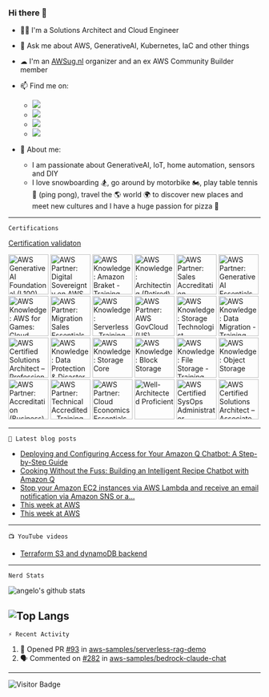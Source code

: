 ### Hi there 👋


- 👨‍💻 I'm a Solutions Architect and Cloud Engineer
- 💬 Ask me about AWS, GenerativeAI, Kubernetes, IaC and other things
- ☁ I'm an [AWSug.nl](https://awsug.nl/about/) organizer and an ex AWS Community Builder member 
- 📫 Find me on:
  - [<img src="https://img.shields.io/badge/LinkedIn-0077B5?style=for-the-badge&logo=linkedin&logoColor=white" />](https://www.linkedin.com/in/angelo-malatacca83/)
  - [<img src="https://img.shields.io/badge/Twitter-1DA1F2?style=for-the-badge&logo=twitter&logoColor=white" />](https://twitter.com/angelomalatacca)
  - [<img src="https://img.shields.io/badge/Medium-12100E?style=for-the-badge&logo=medium&logoColor=white" />](https://angelo-malatacca83.medium.com/)
  - [<img src="https://img.shields.io/badge/YouTube-FF0000?style=for-the-badge&logo=youtube&logoColor=white" />](https://www.youtube.com/channel/UCLJYNEST8v6CDYPzXTBQSpQ)

- 🙋 About me: 
  - I am passionate about GenerativeAI, IoT, home automation, sensors and DIY
  - I love snowboarding 🏂, go around by motorbike 🏍, play table tennis 🏓 (ping pong), travel the 🌎 world 🌍 to discover new places and meet new cultures and I have a huge passion for pizza 🍕


---
`Certifications`

[Certification validaton](https://www.credly.com/users/angelo-malatacca)

<!--START_SECTION:badges-->
<a href="https://www.credly.com/badges/353de283-9853-4dca-93c0-5b7a9484e410" title="AWS Generative AI Foundational (L100)"><img src="https://images.credly.com/size/80x80/images/8b33b26f-c8ef-47c5-9aa8-44930e6af44a/blob" alt="AWS Generative AI Foundational (L100)" width="80" height="80"></a>
<a href="https://www.credly.com/badges/5215f48f-f89e-456a-afeb-8ffd111a57c3" title="AWS Partner: Digital Sovereignty on AWS (Technical) - Training Badge"><img src="https://images.credly.com/size/80x80/images/b107cfba-35ce-4a51-844e-e62e79e9f53b/blob" alt="AWS Partner: Digital Sovereignty on AWS (Technical) - Training Badge" width="80" height="80"></a>
<a href="https://www.credly.com/badges/d67c4d80-8663-4ce8-857d-492ef83a83e1" title="AWS Knowledge: Amazon Braket - Training Badge"><img src="https://images.credly.com/size/80x80/images/811c6414-b84e-4879-bc5c-863fa62be6aa/blob" alt="AWS Knowledge: Amazon Braket - Training Badge" width="80" height="80"></a>
<a href="https://www.credly.com/badges/febdbfc5-a324-4c65-aa51-20f784161656" title="AWS Knowledge: Architecting (Retired)"><img src="https://images.credly.com/size/80x80/images/519a6dba-f145-4c1a-85a2-1d173d6898d9/image.png" alt="AWS Knowledge: Architecting (Retired)" width="80" height="80"></a>
<a href="https://www.credly.com/badges/e7ac1836-7b97-44c6-a555-87bc95e3709e" title="AWS Partner: Sales Accreditation - Training Badge"><img src="https://images.credly.com/size/80x80/images/46ea4542-72a8-46a1-8d68-b72c4ca50820/blob" alt="AWS Partner: Sales Accreditation - Training Badge" width="80" height="80"></a>
<a href="https://www.credly.com/badges/ae486224-24ea-4eac-953e-c31fe959f3d0" title="AWS Partner: Generative AI Essentials - Training Badge"><img src="https://images.credly.com/size/80x80/images/4b547104-5ce9-43d5-8708-a7abb4b0c7ec/blob" alt="AWS Partner: Generative AI Essentials - Training Badge" width="80" height="80"></a>
<a href="https://www.credly.com/badges/ed357a54-85cb-484f-8563-384f39650a8a" title="AWS Knowledge: AWS for Games: Cloud Game Development - Training Badge"><img src="https://images.credly.com/size/80x80/images/7ad52d33-5620-411e-997a-546b22ed33b7/blob" alt="AWS Knowledge: AWS for Games: Cloud Game Development - Training Badge" width="80" height="80"></a>
<a href="https://www.credly.com/badges/00b64849-62e6-4fcd-9289-461a4f4566b6" title="AWS Partner: Migration Sales Essentials"><img src="https://images.credly.com/size/80x80/images/9d867250-0508-473b-a622-079edd01175f/image.png" alt="AWS Partner: Migration Sales Essentials" width="80" height="80"></a>
<a href="https://www.credly.com/badges/737ae1e8-afec-4312-9b3a-cc86fd129bf3" title="AWS Knowledge: Serverless - Training Badge"><img src="https://images.credly.com/size/80x80/images/0c20a5b7-b4e9-4c2f-8b68-342e00a85e05/blob" alt="AWS Knowledge: Serverless - Training Badge" width="80" height="80"></a>
<a href="https://www.credly.com/badges/a012b408-de6b-4525-a333-e090c12cd02e" title="AWS Partner: AWS GovCloud (US) Essentials - Training Badge"><img src="https://images.credly.com/size/80x80/images/635fc74c-e872-4965-9894-1f55d51e4722/blob" alt="AWS Partner: AWS GovCloud (US) Essentials - Training Badge" width="80" height="80"></a>
<a href="https://www.credly.com/badges/96fbdbb6-5036-459b-b796-4946ecc7282e" title="AWS Knowledge: Storage Technologist"><img src="https://images.credly.com/size/80x80/images/526ad7ad-52f2-4922-9fa8-879fea71e286/image.png" alt="AWS Knowledge: Storage Technologist" width="80" height="80"></a>
<a href="https://www.credly.com/badges/2e606e19-92a3-4e22-b28d-15f154696cb8" title="AWS Knowledge: Data Migration - Training Badge"><img src="https://images.credly.com/size/80x80/images/f9092eff-1951-4b43-901c-d43df9034b22/blob" alt="AWS Knowledge: Data Migration - Training Badge" width="80" height="80"></a>
<a href="https://www.credly.com/badges/10c9e091-c752-4c68-a3dc-c74255bf45be" title="AWS Certified Solutions Architect – Professional"><img src="https://images.credly.com/size/80x80/images/2d84e428-9078-49b6-a804-13c15383d0de/image.png" alt="AWS Certified Solutions Architect – Professional" width="80" height="80"></a>
<a href="https://www.credly.com/badges/ce7b748c-81ee-408d-827c-714831a41843" title="AWS Knowledge: Data Protection & Disaster Recovery - Training Badge"><img src="https://images.credly.com/size/80x80/images/94af532a-9586-4cc5-b313-6341d3e5fb89/blob" alt="AWS Knowledge: Data Protection & Disaster Recovery - Training Badge" width="80" height="80"></a>
<a href="https://www.credly.com/badges/0cabc19c-20a0-494a-a41b-30642ff42a0f" title="AWS Knowledge: Storage Core"><img src="https://images.credly.com/size/80x80/images/4c6a3c3a-e1dd-46f7-bcaf-cc69b817042e/image.png" alt="AWS Knowledge: Storage Core" width="80" height="80"></a>
<a href="https://www.credly.com/badges/1bbaafd1-7b8b-4e0b-bcdf-649b3bb68df2" title="AWS Knowledge: Block Storage"><img src="https://images.credly.com/size/80x80/images/bd6f25a2-b7ac-4b4c-ae4c-887864ba105e/image.png" alt="AWS Knowledge: Block Storage" width="80" height="80"></a>
<a href="https://www.credly.com/badges/32934d53-785d-4f34-b98e-ca1ed31d0390" title="AWS Knowledge: File Storage - Training Badge"><img src="https://images.credly.com/size/80x80/images/635449f2-3a53-40b3-bf08-5af4fb95df61/blob" alt="AWS Knowledge: File Storage - Training Badge" width="80" height="80"></a>
<a href="https://www.credly.com/badges/7c3d9d9c-f8ab-43e4-bf26-65ec2698a7a3" title="AWS Knowledge: Object Storage"><img src="https://images.credly.com/size/80x80/images/100511fc-a919-4c0c-b313-7f49b6d09ef6/image.png" alt="AWS Knowledge: Object Storage" width="80" height="80"></a>
<a href="https://www.credly.com/badges/2ef8fd53-8246-4e1f-927e-334a078977a7" title="AWS Partner: Accreditation (Business)"><img src="https://images.credly.com/size/80x80/images/7b2c708c-a3e1-4c7f-985c-b6b62a5b1db8/image.png" alt="AWS Partner: Accreditation (Business)" width="80" height="80"></a>
<a href="https://www.credly.com/badges/5d842c2c-9b89-4f4b-a578-6fd26c496e80" title="AWS Partner: Technical Accredited - Training Badge"><img src="https://images.credly.com/size/80x80/images/8f006312-3154-45bf-a845-4a043641e83c/blob" alt="AWS Partner: Technical Accredited - Training Badge" width="80" height="80"></a>
<a href="https://www.credly.com/badges/d8e7b6e1-ff68-491c-91ef-5e74b79b3cb4" title="AWS Partner: Cloud Economics Essentials - Training Badge"><img src="https://images.credly.com/size/80x80/images/5749832b-21b7-47f9-9ad4-b2fef13d0454/blob" alt="AWS Partner: Cloud Economics Essentials - Training Badge" width="80" height="80"></a>
<a href="https://www.credly.com/badges/23338ea0-88b4-46b3-8157-5b0a4f8f7f4d" title="Well-Architected Proficient"><img src="https://images.credly.com/size/80x80/images/b870667f-00a3-48d7-b988-9c02b441b883/image.png" alt="Well-Architected Proficient" width="80" height="80"></a>
<a href="https://www.credly.com/badges/919f8411-e9af-42f9-be8c-d42dc4e65f00" title="AWS Certified SysOps Administrator – Associate"><img src="https://images.credly.com/size/80x80/images/f0d3fbb9-bfa7-4017-9989-7bde8eaf42b1/image.png" alt="AWS Certified SysOps Administrator – Associate" width="80" height="80"></a>
<a href="https://www.credly.com/badges/b28249f0-5a46-416c-842e-506a943fa503" title="AWS Certified Solutions Architect – Associate"><img src="https://images.credly.com/size/80x80/images/0e284c3f-5164-4b21-8660-0d84737941bc/image.png" alt="AWS Certified Solutions Architect – Associate" width="80" height="80"></a>
<!--END_SECTION:badges-->

---
`📕 Latest blog posts`
<!-- BLOG-POST-LIST:START -->
- [Deploying and Configuring Access for Your Amazon Q Chatbot: A Step-by-Step Guide](https://angelo-malatacca83.medium.com/deploying-and-configuring-access-for-your-amazon-q-chatbot-a-step-by-step-guide-ada6b60396a6?source=rss-80236cd8348d------2)
- [Cooking Without the Fuss: Building an Intelligent Recipe Chatbot with Amazon Q](https://angelo-malatacca83.medium.com/cooking-without-the-fuss-building-an-intelligent-recipe-chatbot-with-amazon-q-e99b044e9d67?source=rss-80236cd8348d------2)
- [Stop your Amazon EC2 instances via AWS Lambda and receive an email notification via Amazon SNS or a…](https://angelo-malatacca83.medium.com/stop-your-amazon-ec2-instances-via-aws-lambda-and-receive-an-email-notification-via-amazon-sns-or-a-3689d920f94?source=rss-80236cd8348d------2)
- [This week at AWS](https://angelo-malatacca83.medium.com/this-week-at-aws-e786623e7352?source=rss-80236cd8348d------2)
- [This week at AWS](https://angelo-malatacca83.medium.com/this-week-at-aws-a38c76b9cbc1?source=rss-80236cd8348d------2)
<!-- BLOG-POST-LIST:END -->

---
`📺 YouTube videos`
<!-- YOUTUBE:START -->
- [Terraform S3 and dynamoDB backend](https://www.youtube.com/watch?v=hvamD0jatqU)
<!-- YOUTUBE:END -->

---
`Nerd Stats`

![angelo's github stats](https://github-readme-stats.vercel.app/api?username=angelo-malatacca&count_private=true&show_icons=true&theme=radical&hide_rank=false)

![Top Langs](https://github-readme-stats.vercel.app/api/top-langs/?username=angelo-malatacca&layout=compact&theme=vue-dark)
---
`⚡ Recent Activity`

<!--START_SECTION:activity-->
1. 💪 Opened PR [#93](https://github.com/aws-samples/serverless-rag-demo/pull/93) in [aws-samples/serverless-rag-demo](https://github.com/aws-samples/serverless-rag-demo)
2. 🗣 Commented on [#282](https://github.com/aws-samples/bedrock-claude-chat/pull/282#issuecomment-2082115758) in [aws-samples/bedrock-claude-chat](https://github.com/aws-samples/bedrock-claude-chat)
<!--END_SECTION:activity-->

---
<!-- 
[![Created Badge](https://badges.pufler.dev/created/angelo-malatacca/angelo-malatacca)](https://badges.pufler.dev)

[![Updated Badge](https://badges.pufler.dev/updated/angelo-malatacca/angelo-malatacca)](https://badges.pufler.dev)

[![Visits Badge](https://badges.pufler.dev/visits/angelo-malatacca/angelo-malatacca)](https://badges.pufler.dev)
-->

![Visitor Badge](https://visitor-badge.laobi.icu/badge?page_id=angelo-malatacca)

<!-- 
[![Readme Card](https://github-readme-stats.vercel.app/api/pin/?username=angelo-malatacca&repo=AWS-Utility-Scripts&theme=radical)](https://github.com/angelo-malatacca/AWS-Utility-Scripts)

https://github.com/codeSTACKr/awesome-github-profile-readme 
Icons:
https://github.com/alexandresanlim/Badges4-README.md-Profile/blob/master/README.md
https://gist.github.com/brennv/3e9a26308948f11d651f
-->
